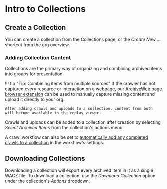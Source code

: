 # Intro to Collections

## Create a Collection

You can create a collection from the Collections page, or the  _Create New ..._ shortcut from the org overview.

### Adding Collection Content

Collections are the primary way of organizing and combining archived items into groups for presentation.

!!! tip "Tip: Combining items from multiple sources"
    If the crawler has not captured every resource or interaction on a webpage, our [ArchiveWeb.page browser extension](https://webrecorder.net/archivewebpage) can be used to manually capture missing content and upload it directly to your org.

    After adding crawls and uploads to a collection, content from both will become available in the replay viewer.

Crawls and uploads can be added to a collection after creation by selecting _Select Archived Items_ from the collection's actions menu.

A crawl workflow can also be set to [automatically add any completed crawls to a collection](workflow-setup.md#collection-auto-add) in the workflow's settings.

## Downloading Collections

Downloading a collection will export every archived item in it as a single WACZ file. To download a collection, use the _Download Collection_ option under the collection's _Actions_ dropdown.
